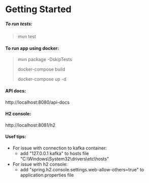 # Getting Started

##### To run tests:

> mvn test

#### To run app using docker:

> mvn package -DskipTests
>
>docker-compose build
>
>docker-compose up -d

#### API docs:

http://localhost:8080/api-docs

#### H2 console:

http://localhost:8081/h2

#### Usef tips:
 - For issue with connection to kafka container:
    * add "127.0.0.1 kafka" to hosts file "C:\Windows\System32\drivers\etc\hosts"
 - For issue with h2 console:
    * add "spring.h2.console.settings.web-allow-others=true" to application.properties file
